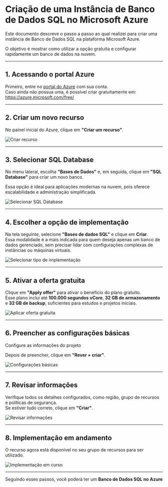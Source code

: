 # Criação de uma Instância de Banco de Dados SQL no Microsoft Azure

Este documento descreve o passo a passo ao qual realizei para criar uma instância de Banco de Dados SQL na plataforma Microsoft Azure.

O objetivo é mostrar como utilizar a opção gratuita e configurar rapidamente um banco de dados na nuvem.

---

## 1. Acessando o portal Azure
Primeiro, entre no [portal do Azure](https://portal.azure.com/) com sua conta.  
Caso ainda não possua uma, é possível criar gratuitamente em:  
https://azure.microsoft.com/free/

---

## 2. Criar um novo recurso
No painel inicial do Azure, clique em **"Criar um recurso"**.

![Criar recurso](imagens/1.jpg)

---

## 3. Selecionar SQL Database
No menu lateral, escolha **"Bases de Dados"** e, em seguida, clique em **"SQL Database"** para criar um novo banco.

Essa opção é ideal para aplicações modernas na nuvem, pois oferece escalabilidade e administração simplificada.

![Selecionar SQL Database](imagens/2.jpg)

---

## 4. Escolher a opção de implementação
Na tela seguinte, selecione **"Bases de dados SQL"** e clique em **Criar**.  
Essa modalidade é a mais indicada para quem deseja apenas um banco de dados gerenciado, sem precisar lidar com configurações complexas de instâncias ou máquinas virtuais.

![Selecionar tipo de implementação](imagens/3.jpg)

---

## 5. Ativar a oferta gratuita
Clique em **"Apply offer"** para ativar o benefício do plano gratuito.  
Esse plano inclui até **100.000 segundos vCore**, **32 GB de armazenamento** e **32 GB de backup**, suficientes para estudos e projetos iniciais.

![Aplicar oferta gratuita](imagens/4.jpg)

---

## 6. Preencher as configurações básicas
Configure as informações do projeto

Depois de preencher, clique em **"Rever + criar"**.

![Configurações básicas](imagens/5.jpg)

---

## 7. Revisar informações
Verifique todos os detalhes configurados, como região, grupo de recursos e políticas de segurança.  
Se estiver tudo correto, clique em **"Criar"**.

![Revisar informações](imagens/6.jpg)

---

## 8. Implementação em andamento
O recurso agora está disponível no seu grupo de recursos para ser utilizado.

![Implementação em curso](imagens/7.jpg)

---

Seguindo esses passos, você poderá ter um **Banco de Dados SQL no Azure**
